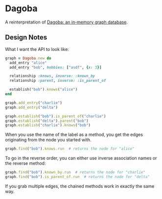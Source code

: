 # Dagoba

A reinterpretation of [Dagoba: an in-memory graph database](http://aosabook.org/en/500L/dagoba-an-in-memory-graph-database.html).

## Design Notes

What I want the API to look like:

```ruby
graph = Dagoba.new do
  add_entry "alice"
  add_entry "bob", hobbies: ["asdf", {x: 3}]

  relationship :knows, inverse: :known_by
  relationship :parent, inverse: :is_parent_of

  establish("bob").knows("alice")
end

graph.add_entry("charlie")
graph.add_entry("delta")

graph.establish("bob").is_parent_of("charlie")
graph.establish("delta").parent("bob")
graph.establish("charlie").knows("bob")
```

When you use the name of the label as a method, you get the edges originating
from the node you started with.

```ruby
graph.find("bob").knows.run  # returns the node for "alice"
```
    
To go in the reverse order, you can either use inverse association names or
the reverse method:

```ruby
graph.find("bob").known_by.run  # returns the node for "charlie"
graph.find("bob").is_parent_of.run  # returns the node for "delta"
```
    
If you grab multiple edges, the chained methods work in exactly the same
way.
